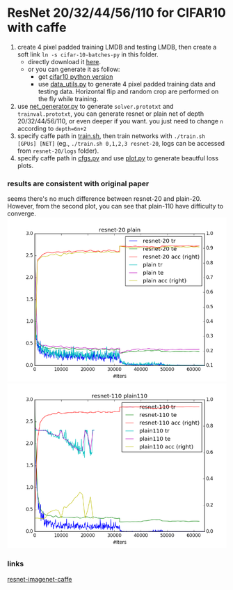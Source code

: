 # ResNet 20/32/44/56/110 for CIFAR10 with caffe 
1. create 4 pixel padded training LMDB and testing LMDB, then create a soft link `ln -s cifar-10-batches-py` in this folder.
    - directly download it [here](https://github.com/yihui-he/resnet-cifar10-caffe/releases/tag/1.0).
    - or you can generate it as follow:
      - get [cifar10 python version](https://www.cs.toronto.edu/~kriz/cifar.html)
      - use [data_utils.py](data_utils.py) to generate 4 pixel padded training data and testing data. Horizontal flip and random crop are performed on the fly while training.
3. use [net_generator.py](net_generator.py) to generate `solver.prototxt` and `trainval.prototxt`, you can generate resnet or plain net of depth 20/32/44/56/110, or even deeper if you want. you just need to change `n` according to `depth=6n+2`  
4. specify caffe path in [train.sh](train.sh), then train networks with `./train.sh [GPUs] [NET]` (eg., `./train.sh 0,1,2,3 resnet-20`, logs can be accessed from `resnet-20/logs` folder).
5. specify caffe path in [cfgs.py](cfgs.py) and use [plot.py](plot.py) to generate beautful loss plots.

### results are consistent with original paper
seems there's no much difference between resnet-20 and plain-20. However, from the second plot, you can see that plain-110 have difficulty to converge.
![a](plots/resnet-20__2016-08-14_00-25-56plain_orth20__2016-08-14_15-34-29.png)
![b](plots/resnet-110__2016-08-15_10-12-25plain110__2016-08-15_10-11-55.png)

### links
[resnet-imagenet-caffe](https://github.com/yihui-he/resnet-imagenet-caffe)

